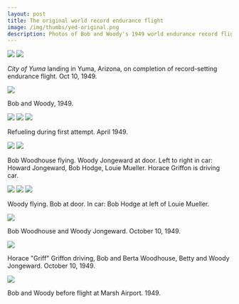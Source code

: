 ```yaml
--- 
layout: post
title: The original world record endurance flight
image: /img/thumbs/yed-original.png
description: Photos of Bob and Woody's 1949 world endurance record flight. 
---
```


 <img src="https://lh6.googleusercontent.com/-9cuiOnWq3h8/T6MFe-k0uDI/AAAAAAAAD14/6N473qZcJJQ/w640-h455-no/originals-1.jpg">

 <img src="https://lh3.googleusercontent.com/-E26QrLbcUqo/T6MFWzfu9kI/AAAAAAAAD1w/c-bLuaKxDcY/w640-h427-no/originals-13.jpg">

<em>City of Yuma</em> landing in Yuma, Arizona, on completion of record-setting endurance flight. 
Oct 10, 1949.

 <img src="https://lh3.googleusercontent.com/-xX_JjliLNzA/T6MFe2XV3_I/AAAAAAAAD18/H7HOHE66FfY/w480-h488-no/originals-10.jpg">

Bob and Woody, 1949.

 <img src="https://lh6.googleusercontent.com/-EhWk38MHcLI/T6MFe2ik32I/AAAAAAAAD2I/d0EJMAQ5X0c/w640-h468-no/originals-11.jpg">

 <img src="https://lh6.googleusercontent.com/-WFqxm7EZW_s/T6MFfR6CH-I/AAAAAAAAD2M/4N-B9mFH7s4/w640-h435-no/originals-12.jpg">

 <img src="https://lh3.googleusercontent.com/-Pz16HiUXkpg/T6MFfWIYCNI/AAAAAAAAD2c/RXf5CyLpEDQ/w640-h430-no/originals-19.jpg">

Refueling during first attempt. April 1949.

 <img src="https://lh4.googleusercontent.com/-za4mQvM1XdY/T6MFf5npeCI/AAAAAAAAD2s/YbM3bZOgdgE/w640-h359-no/originals-2.jpg">

 <img src="https://lh4.googleusercontent.com/-NGL9lwHWAyo/T6MFfwb3aqI/AAAAAAAAD2Y/g2nLG9K0bX8/w640-h427-no/originals-25.jpg">

Bob Woodhouse flying. Woody Jongeward at door. Left to right in car: 
Howard Jongeward, Bob Hodge, Louie Mueller. Horace Griffon is driving car.

 <img src="https://lh6.googleusercontent.com/-LNQcBrXwyOM/T6MFgINF0wI/AAAAAAAAD2o/YPKwbDABv_4/w460-h521-no/originals-3.jpg">

 <img src="https://lh3.googleusercontent.com/-iH_A9GO4uh4/T6MFgluy3vI/AAAAAAAAD3I/GiVxrJ3GvDc/w640-h420-no/originals-30.jpg">

 <img src="https://lh4.googleusercontent.com/-piBaZKSKwhw/T6MFggtsSiI/AAAAAAAAD28/tr-tTSLAJ8U/w605-h480-no/originals-4.jpg">

Woody flying. Bob at door. In car: Bob Hodge at left of Louie Mueller. 

 <img src="https://lh6.googleusercontent.com/-Y3a-qNbyzSk/T6MFgz7MsKI/AAAAAAAAD24/BrHD6MvpmJM/w604-h480-no/originals-5.jpg">

Bob Woodhouse and Woody Jongeward. October 10, 1949.

 <img src="https://lh6.googleusercontent.com/-ch8lJ2lRUGU/T6MFhn3tA0I/AAAAAAAAD3Y/mNnSa6ssclk/w608-h480-no/originals-8.jpg">

Horace "Griff" Griffon driving, Bob and Berta Woodhouse, Betty and Woody Jongeward. 
October 10, 1949.

 <img src="https://lh3.googleusercontent.com/-QNSXvynvrts/T6MFhnrvftI/AAAAAAAAD3M/OTE80zcqi9c/w640-h414-no/originals-9.jpg">

Bob and Woody before flight at Marsh Airport. 1949.

